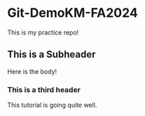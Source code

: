 # Git-DemoKM-FA2024

This is my practice repo!

## This is a Subheader
Here is the body!

### This is a third header
This tutorial is going quite well.